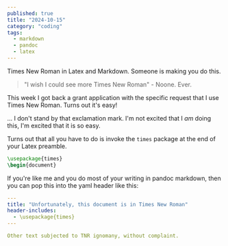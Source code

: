 ```yaml
---
published: true 
title: "2024-10-15"
category: "coding"
tags:
  - markdown 
  - pandoc
  - latex
---
```


Times New Roman in Latex and Markdown. Someone is making you do this. 

> "I wish I could see more Times New Roman" - Noone. Ever.

This week I got back a grant application with the specific request that I use
Times New Roman. Turns out it's easy! 

... I don't stand by that exclamation mark. I'm not excited that I _am_ doing
this, I'm excited that it is so easy.

Turns out that all you have to do is invoke the `times` package at the end of your Latex preamble.

``` latex 
\usepackage{times}
\begin{document}
```

If you're like me and you do most of your writing in pandoc markdown, then you
can pop this into the yaml header like this:

``` yaml
---
title: "Unfortunately, this document is in Times New Roman"
header-includes:
  - \usepackage{times}
---

Other text subjected to TNR ignomany, without complaint.
```
